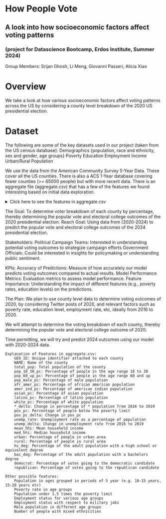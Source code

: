# How People Vote
## A look into how socioeconomic factors affect voting patterns
### (project for Datascience Bootcamp, Erdos Institute, Summer 2024)

Group Members: Srijan Ghosh, Li Meng, Giovanni Passeri, Alicia Xiao

# Overview
We take a look at how various socioeconomic factors affect voting patterns across the US by considering a county level breakdown of the 2020 US presidential election.



# Dataset
The following are some of the key datasets used in our project (taken from the US census database):
    Demographics {population, race and ethnicity, sex and gender, age groups}
    Poverty
    Education
    Employment
    Income
    Urban/Rural Population
    
We use the data from the American Community Survey 5-Year Data. These cover all the US counties. There is also a ACS 1-Year database covering fewer counties (>= 65000 people) but with more recent data.
There is an aggregate file (aggregate.csv) that has a few of the features we found interesting based on initial data exploration.
<details>
    <summary>Click here to see the features in aggregate.csv</summary>
    
                * GEO_ID: Unique identifier attached to each county
                * NAME: Name of the county
                * total_pop: Total population of the county
                * pop_18_30_pc: Percentage of people in the age range 18 to 30
                * pop_60_up_pc: Percentage of people in the age range 60 and up
                * pop_male_pc: Percentage of male population
                * afr_amer_pc: Percentage of african american population
                * amer_ind_pc: Percentage of american indian population
                * asian_pc: Percentage of asian population
                * latino_pc: Percentage of latino population
                * white_pc: Percentage of white population
                * _delta: Change in percentage of * population from 2016 to 2019
                * pov_pc: Percentage of people below the poverty limit
                * pov_pc_delta: Change in pov_pc
                * unemp_rate: Unemployment rate as a percentage of population
                * unemp_delta: Change in unemployment rate from 2016 to 2019
                * mean_hhi: Mean household income
                * med_hhi: Median household income
                * urban: Percentage of people in urban area
                * rural: Percentage of people in rural area
                * hs_deg: Percentage of the adult population with a high school or equivalent degree
                * bac_deg: Percentage of the adult population with a bachelors degree
                * democrat: Percentage of votes going to the democratic candidate
                * republican: Percentage of votes going to the republican candidate
</details> 


The Goal: To determine voter breakdown of each county by percentage, thereby determining the popular vote and electoral college outcomes of the 2020 presidential election. 
Reach Goal: Using data from (2020-2024) to predict the popular vote and electoral college outcomes of the 2024 presidential election.

Stakeholders: 
Political Campaign Teams: Interested in understanding potential voting outcomes to strategize campaign efforts
Government Officials: Could be interested in insights for policymaking or understanding public sentiment.

KPIs: 
Accuracy of Predictions: Measure of how accurately our model predicts voting outcomes compared to actual results.
Model Performance Metrics: Evaluation metrics to assess model performance.
Feature Importance: Understanding the impact of different features (e.g., poverty rates, education levels) on the predictions.

The Plan:
We plan to use county level data to determine voting outcomes of 2020, by considering Twitter posts of 2020, and relevant factors such as poverty rate, education level, employment rate, etc, ideally from 2016 to 2020. 

We will attempt to determine the voting breakdown of each county, thereby determining the popular vote and electoral college outcome of 2020.

Time permitting, we will try and predict 2024 outcomes using our model with 2020-2024 data.


    Explanation of Features in aggregate.csv:
        GEO_ID: Unique identifier attached to each county
        NAME: Name of the county
        total_pop: Total population of the county
        pop_18_30_pc: Percentage of people in the age range 18 to 30
        pop_60_up_pc: Percentage of people in the age range 60 and up
        pop_male_pc: Percentage of male population
        afr_amer_pc: Percentage of african american population
        amer_ind_pc: Percentage of american indian population
        asian_pc: Percentage of asian population
        latino_pc: Percentage of latino population
        white_pc: Percentage of white population
        *_delta: Change in percentage of * population from 2016 to 2019
        pov_pc: Percentage of people below the poverty limit
        pov_pc_delta: Change in pov_pc
        unemp_rate: Unemployment rate as a percentage of population
        unemp_delta: Change in unemployment rate from 2016 to 2019
        mean_hhi: Mean household income
        med_hhi: Median household income
        urban: Percentage of people in urban area
        rural: Percentage of people in rural area
        hs_deg: Percentage of the adult population with a high school or equivalent degree
        bac_deg: Percentage of the adult population with a bachelors degree
        democrat: Percentage of votes going to the democratic candidate
        republican: Percentage of votes going to the republican candidate

    Other possible features:
        Population in ages grouped in periods of 5 year (e.g. 10-15 years, 15-20 years etc)
        Poverty rate in age groups
        Population under 1.5 times the poverty limit
        Employment status for various age groups
        Employment status with respect to military jobs
        Male population in different age groups
        Number of people with mixed ethnicities
